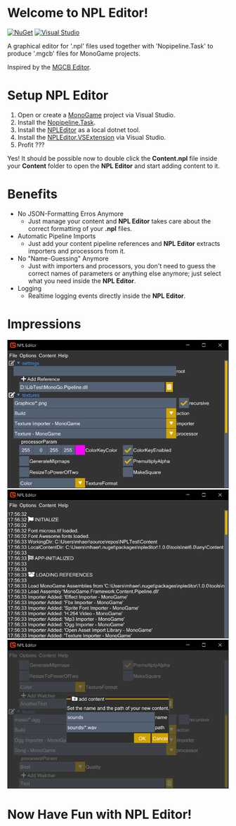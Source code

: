 # Welcome to NPL Editor!
[![NuGet](https://img.shields.io/badge/NuGet-Tool-blue.svg?style=flat-square&logo=NuGet&colorA=555555&colorB=D1A300)](https://www.nuget.org/packages/NPLEditor/) [![Visual Studio](https://img.shields.io/badge/Visual%20Studio-Extension-lightgrey.svg?style=flat-square&logo=visual-studio-code&colorB=af70f2)](https://marketplace.visualstudio.com/items?itemName=BlizzCrafter.NPLEditor)

A graphical editor for '.npl' files used together with 'Nopipeline.Task' to produce '.mgcb' files for MonoGame projects.

Inspired by the [MGCB Editor](https://docs.monogame.net/articles/content_pipeline/using_mgcb_editor.html).

# Setup NPL Editor

1. Open or create a [MonoGame](https://monogame.net/) project via Visual Studio.
2. Install the [Nopipeline.Task](https://www.nuget.org/packages/Nopipeline.Task).
3. Install the [NPLEditor](https://www.nuget.org/packages/NPLEditor/) as a local dotnet tool.
4. Install the [NPLEditor.VSExtension](https://marketplace.visualstudio.com/items?itemName=BlizzCrafter.NPLEditor) via Visual Studio.
5. Profit ???

Yes! It should be possible now to double click the **Content.npl** file inside your **Content** folder to open the **NPL Editor** and start adding content to it.

# Benefits

- No JSON-Formatting Erros Anymore
  - Just manage your content and **NPL Editor** takes care about the correct formatting of your **.npl** files.
- Automatic Pipeline Imports
  - Just add your content pipeline references and **NPL Editor** extracts importers and processors from it.
- No "Name-Guessing" Anymore
  - Just with importers and processors, you don't need to guess the correct names of parameters or anything else anymore; just select what you need inside the **NPL Editor**.
- Logging
  - Realtime logging events directly inside the **NPL Editor**.
 
# Impressions

![NPLEditor](https://raw.githubusercontent.com/BlizzCrafter/NPL-Editor/master/docs/npl_tool_00.png)
![NPLEditor](https://raw.githubusercontent.com/BlizzCrafter/NPL-Editor/master/docs/npl_tool_01.png)
![NPLEditor](https://raw.githubusercontent.com/BlizzCrafter/NPL-Editor/master/docs/npl_tool_02.png)

# Now Have Fun with NPL Editor!

